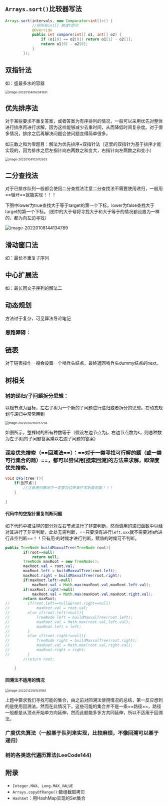 ## ```Arrays.sort()```比较器写法

```java
Arrays.sort(intervals, new Comparator<int[]>() {
    		//把所有int[] 换成T即可
            @Override
            public int compare(int[] o1, int[] o2) {
                if (o1[0] == o2[0]) return o1[1] - o2[1];
                return o1[0] - o2[0];
            }
        });
```



## 双指针法

如：盛最多水的容器

<img src="D:\Learning_CS\CSNote\leetcode刷题笔记.assets\image-20220104092041631.png" alt="image-20220104092041631" style="zoom: 67%;" />

## 优先排序法

对于某些要求不重复答案，或者答案为有序排列的情况，一般可以采用优先对整体进行排序再进行求解，因为这样能够减少去重时间，从而降低时间复杂度。对于很多情况，排序之后再解决问题会使问题变得简单很多。

如三数之和为零题目：解法为优先排序+双指针法（这里的双指针为基于排序才能实现的，因为排序之后左指针向右两数之和变大，右指针向左两数之和变小）

<img src="D:\Learning_CS\CSNote\leetcode刷题笔记.assets\image-20220104102412633.png" alt="image-20220104102412633" style="zoom: 67%;" />

## 二分查找法

对于已排序队列一般都会使用二分查找法注意二分查找法不需要使用递归，一般用==循环==就能实现！！！

下图中lower为true查找大于等于target的第一个下标，lower为false查找大于target的第一个下标。（图中的大于号将寻找大于和大于等于的情况都设置为一样的，都为向左边寻找）

![image-20220108144134789](D:\Learning_CS\CSNote\leetcode刷题笔记.assets\image-20220108144134789.png)

## 滑动窗口法

如：最长不重复子序列

## 中心扩展法

如：最长回文子序列的解法二

## 动态规划

方法过于复杂，可见算法导论笔记

### 思路障碍：



## 链表

对于链表操作一般会设置一个哨兵头结点，最终返回哨兵头dummy结点的next。

## 树相关

### 树的递归/子问题拆分思想：

以根节点为目标，左右子树为一个新的子问题进行递归或者拆分的思想。在动态规划与递归中常常用到

<img src="D:\Learning_CS\CSNote\leetcode刷题笔记.assets\image-20220202110757206.png" alt="image-20220202110757206" style="zoom:67%;" />

如图所示，整棵树的所有种数等于（假设左边节点为j，右边节点数为k，则总种数为左子树j的子问题答案乘以右边子问题的答案）

### 深度优先搜索（==回溯法==）：==对于一类寻找可行解的题（或一类可行集合的题）==，都可以尝试用[搜索回溯]的方法来求解，即深度优先搜索。

```java
void DFS(tree T){
    if(到节点){
        //注意递归算法中一定要将边界条件写到最前面！！！
    }
    
}
```

#### 代码中的空指针重复判断问题

如下代码中被注释的部分对左右节点进行了非空判断，然而调用的递归函数中以经对其进行了非空判断，此处无需判断，==只要没有进行```left.xxx```就不需要对left进行非空判断==！！只有用·的时候才进行判断，赋值的时候可不判断。

```java
public TreeNode buildMaxvalTree(TreeNode root){
        if(root==null)
            return null;
        TreeNode maxRoot = new TreeNode();
        maxRoot.val = root.val;
        maxRoot.left = buildMaxvalTree(root.left);
        maxRoot.right = buildMaxvalTree(root.right);
        if(maxRoot.left!=null)
            maxRoot.val = Math.max(maxRoot.val,maxRoot.left.val);
        if(maxRoot.right!=null)
            maxRoot.val = Math.max(maxRoot.val,maxRoot.right.val);
        return maxRoot;
//        if(root.left==null&&root.right==null)
//            maxRoot.val = root.val;
//        else if(root.left!=null){
//            TreeNode left = buildMaxvalTree(root.left);
//            maxRoot.val = Math.max(root.val,left.val);
//            maxRoot.left = left;
//        }
//        else if(root.right!=null){
//            TreeNode right = buildMaxvalTree(root.right);
//            maxRoot.val = Math.max(root.val,right.val);
//            maxRoot.right = right;
//        }
        //return root;

    }
```



#### 回溯法不适用的情况

<img src="D:\Learning_CS\CSNote\leetcode刷题笔记.assets\image-20220122161531981.png" alt="image-20220122161531981" style="zoom:67%;" />

上题中要求我们寻找可能的集合，由之前对回溯法使用情况的总结，第一反应想到的是使用回溯法，然而在此情况下，这些可能的集合并不是一条==路径==，路径一般都是从顶点开始单方向延伸，然而此题能多多方共同延伸，所以不适用于回溯法。

### 广度优先算法（一般基于队列来实现，比较麻烦，不像回溯可以基于递归）

### 树的各类迭代遍历算法(LeeCode144)



## 附录

- ```Integer.MAX```、```Long.MAX_VALUE```
- ```Arrays.copyOfRange()```:数组截取拷贝
- ```HashSet```：用HashMap实现的Set集合
